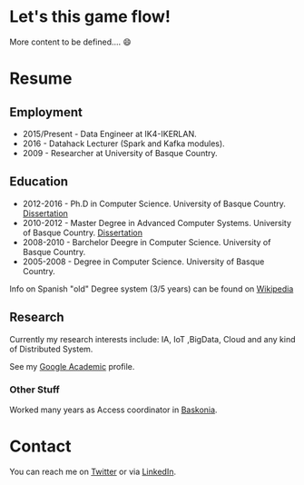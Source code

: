 # Let's this game flow!

More content to be defined.... :smile:

# Resume

## Employment 

* 2015/Present - Data Engineer at IK4-IKERLAN. 
* 2016 - Datahack Lecturer (Spark and Kafka modules).
* 2009 - Researcher at University of Basque Country.

## Education 

* 2012-2016 - Ph.D in Computer Science. University of Basque Country. [Dissertation](http://hdl.handle.net/10810/18326)
* 2010-2012 - Master Degree in Advanced Computer Systems. University of Basque Country. [Dissertation](http://hdl.handle.net/10810/10131)
* 2008-2010 - Barchelor Deegre in Computer Science. University of Basque Country.
* 2005-2008 - Degree in Computer Science. University of Basque Country. 

Info on Spanish "old" Degree system (3/5 years) can be found on [Wikipedia](https://en.wikipedia.org/wiki/Bachelor%27s_degree#Spain)

## Research 

Currently my research interests include: IA, IoT ,BigData, Cloud and any kind of Distributed System. 

See my [Google Academic](https://scholar.google.es/citations?user=RcnJ168AAAAJ&hl=en) profile.

### Other Stuff

Worked many years as Access coordinator in [Baskonia](https://www.baskonia.com/). 

# Contact 

You can reach me on [Twitter](https://twitter.com/Neuw84) or via [LinkedIn](https://www.linkedin.com/in/acmanjon/).

